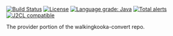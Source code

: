 [![Build Status](https://github.com/mP1/walkingkooka-convert-provider/actions/workflows/build.yaml/badge.svg)](https://github.com/mP1/walkingkooka-convert-provider/actions/workflows/build.yaml/badge.svg)
[![License](https://img.shields.io/badge/License-Apache%202.0-blue.svg)](https://opensource.org/licenses/Apache-2.0)
[![Language grade: Java](https://img.shields.io/lgtm/grade/java/g/mP1/walkingkooka-convert-provider.svg?logo=lgtm&logoWidth=18)](https://lgtm.com/projects/g/mP1/walkingkooka-convert-provider/context:java)
[![Total alerts](https://img.shields.io/lgtm/alerts/g/mP1/walkingkooka-convert-provider.svg?logo=lgtm&logoWidth=18)](https://lgtm.com/projects/g/mP1/walkingkooka-convert-provider/alerts/)
[![J2CL compatible](https://img.shields.io/badge/J2CL-compatible-brightgreen.svg)](https://github.com/mP1/j2cl-central)

The provider portion of the walkingkooka-convert repo.
